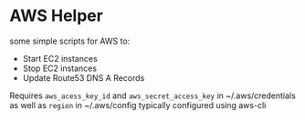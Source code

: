 # AWS Helper

some simple scripts for AWS to:

- Start EC2 instances
- Stop EC2 instances
- Update Route53 DNS A Records

Requires `aws_acess_key_id` and `aws_secret_access_key` in ~/.aws/credentials as well as `region` in ~/.aws/config typically configured using aws-cli
